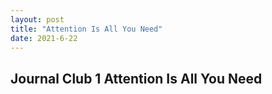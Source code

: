 ```yaml
---
layout: post
title: "Attention Is All You Need"
date: 2021-6-22
---
```


## Journal Club 1 Attention Is All You Need 

